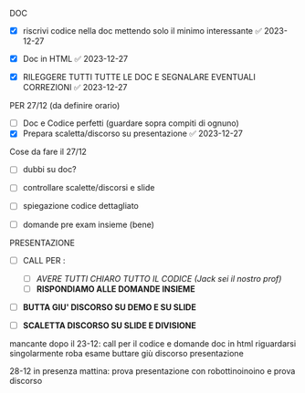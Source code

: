 DOC
- [x] riscrivi codice nella doc mettendo solo il minimo interessante ✅ 2023-12-27
- [x] Doc in HTML ✅ 2023-12-27
- [x] RILEGGERE TUTTI TUTTE LE DOC E SEGNALARE EVENTUALI CORREZIONI ✅ 2023-12-27



PER 27/12 (da definire orario)
 - [ ] Doc e Codice perfetti (guardare sopra compiti di ognuno)
 - [x] Prepara scaletta/discorso su presentazione ✅ 2023-12-27

Cose da fare il 27/12
 - [ ] dubbi su doc?
 - [ ] controllare scalette/discorsi e slide
 - [ ] spiegazione codice dettagliato 
 - [ ] domande pre exam insieme (bene)


PRESENTAZIONE
- [ ] CALL PER : 
	- [ ] *AVERE TUTTI CHIARO TUTTO IL CODICE (Jack sei il nostro prof)*
	- [ ] **RISPONDIAMO ALLE DOMANDE INSIEME**
- [ ] **BUTTA GIU' DISCORSO SU DEMO E SU SLIDE**
- [ ] **SCALETTA DISCORSO SU SLIDE E DIVISIONE**


mancante dopo il 23-12: 
call per il codice e domande
doc in html
riguardarsi singolarmente roba esame
buttare giù discorso presentazione

28-12 in presenza mattina: 
prova presentazione con robottinoinoino
e prova discorso


